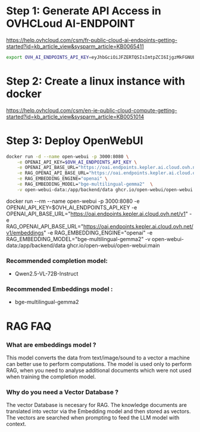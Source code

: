 # Step 1: Generate API Access in OVHCLoud AI-ENDPOINT
https://help.ovhcloud.com/csm/fr-public-cloud-ai-endpoints-getting-started?id=kb_article_view&sysparm_article=KB0065411


```bash
export OVH_AI_ENDPOINTS_API_KEY=eyJhbGciOiJFZERTQSIsImtpZCI6IjgzMkFGNUE5ODg3MzFCMDNGM0EzMTRFMDJFRUJFRjBGNDE5MUY0Q0YiLCJraW5kIjoicGF0Iiwkcwuy-KOO49AklW0_QH93gV_LAQ
```

# Step 2: Create a linux instance with docker
https://help.ovhcloud.com/csm/en-ie-public-cloud-compute-getting-started?id=kb_article_view&sysparm_article=KB0051014


# Step 3: Deploy OpenWebUI
```bash
docker run -d --name open-webui -p 3000:8080 \
    -e OPENAI_API_KEY=$OVH_AI_ENDPOINTS_API_KEY \
    -e OPENAI_API_BASE_URL="https://oai.endpoints.kepler.ai.cloud.ovh.net/v1" \
    -e RAG_OPENAI_API_BASE_URL="https://oai.endpoints.kepler.ai.cloud.ovh.net/v1/embeddings" \
    -e RAG_EMBEDDING_ENGINE="openai" \
    -e RAG_EMBEDDING_MODEL="bge-multilingual-gemma2"  \
    -v open-webui-data:/app/backend/data ghcr.io/open-webui/open-webui:main
```



docker run --rm --name open-webui -p 3000:8080 -e OPENAI_API_KEY=$OVH_AI_ENDPOINTS_API_KEY -e OPENAI_API_BASE_URL="https://oai.endpoints.kepler.ai.cloud.ovh.net/v1"  -e RAG_OPENAI_API_BASE_URL="https://oai.endpoints.kepler.ai.cloud.ovh.net/v1/embeddings" -e RAG_EMBEDDING_ENGINE="openai" -e RAG_EMBEDDING_MODEL="bge-multilingual-gemma2"  -v open-webui-data:/app/backend/data   ghcr.io/open-webui/open-webui:main  


### Recommended completion model:
* Qwen2.5-VL-72B-Instruct

### Recommended Embeddings model :
* bge-multilingual-gemma2

# RAG FAQ
### What are embeddings model ?
This model converts the data from text/image/sound to a vector a machine can better use to perform computations.
The model is used only to perform RAG, when you need to analyse additional documents which were not used when training the completion model.

### Why do you need a Vector Database ?
The vector Database is necesary for RAG. The knowledge documents are translated into vector via the Embedding model and then stored as vectors.
The vectors are searched when prompting to feed the LLM model with context.
